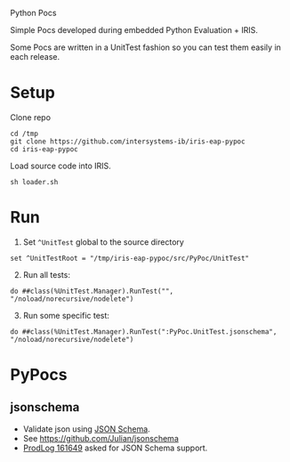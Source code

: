 Python Pocs

Simple Pocs developed during embedded Python Evaluation + IRIS.

Some Pocs are written in a UnitTest fashion so you can test them easily in each release.

# Setup
Clone repo
```
cd /tmp
git clone https://github.com/intersystems-ib/iris-eap-pypoc
cd iris-eap-pypoc
```
Load source code into IRIS.
```
sh loader.sh
```

# Run
1. Set `^UnitTest` global to the source directory
```
set ^UnitTestRoot = "/tmp/iris-eap-pypoc/src/PyPoc/UnitTest"
```

2. Run all tests:
```objectscript
do ##class(%UnitTest.Manager).RunTest("", "/noload/norecursive/nodelete")
```

3. Run some specific test:
```objectscript
do ##class(%UnitTest.Manager).RunTest(":PyPoc.UnitTest.jsonschema", "/noload/norecursive/nodelete")
```

# PyPocs
## jsonschema
* Validate json using [JSON Schema](https://json-schema.org/).
* See https://github.com/Julian/jsonschema
* [ProdLog 161649](http://live.prodlog.iscinternal.com/prodlog/main.csp#item=161649) asked for JSON Schema support.
